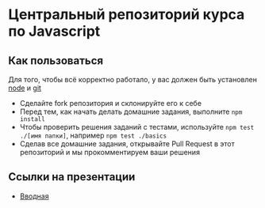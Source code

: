 # Центральный репозиторий курса по Javascript

## Как пользоваться

Для того, чтобы всё корректно работало, у вас должен быть установлен [node](https://nodejs.org/en/) и [git](https://git-scm.com/)
* Сделайте fork репозитория и склонируйте его к себе
* Перед тем, как начать делать домашние задания, выполните `npm install`
* Чтобы проверить решения заданий с тестами, используйте `npm test ./[имя папки]`, например `npm test ./basics`
* Сделав все домашние задания, открывайте Pull Request в этот репозиторий и мы прокомментируем ваши решения

## Ссылки на презентации
* [Вводная](https://docs.google.com/presentation/d/14nSXLlktagsnade_2zy_FPcqrflQRXqfXMNLnbY2rkQ)
